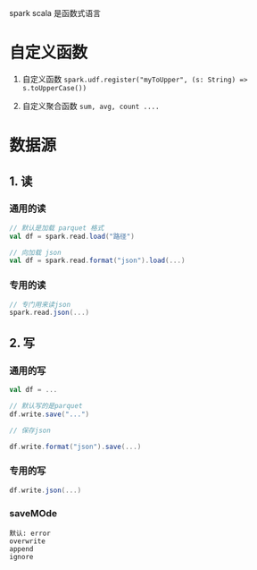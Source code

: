 spark scala 是函数式语言

# 自定义函数

1. 自定义函数
    `spark.udf.register("myToUpper", (s: String) => s.toUpperCase())`

2. 自定义聚合函数
    `sum, avg, count ....`
    
    
# 数据源

## 1. 读
    
### 通用的读

```scala
// 默认是加载 parquet 格式
val df = spark.read.load("路径")

// 向加载 json
val df = spark.read.format("json").load(...)

```    

### 专用的读

```scala
// 专门用来读json
spark.read.json(...)
```


## 2. 写

### 通用的写
    
```scala
val df = ...

// 默认写的是parquet
df.write.save("...")

// 保存json

df.write.format("json").save(...)


```

### 专用的写

```scala
df.write.json(...)
```
    
### saveMOde
    默认: error
    overwrite
    append
    ignore